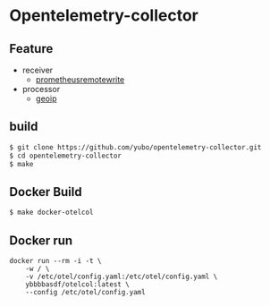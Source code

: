 # Opentelemetry-collector

## Feature

- receiver
  * [prometheusremotewrite](./receiver/prometheusremotewritereceiver)
- processor
  * [geoip](./processor/geoipprocessor)

## build
```sh
$ git clone https://github.com/yubo/opentelemetry-collector.git
$ cd opentelemetry-collector
$ make
```

## Docker Build
```sh
$ make docker-otelcol
```

## Docker run
```
docker run --rm -i -t \            
	-w / \                     
	-v /etc/otel/config.yaml:/etc/otel/config.yaml \
	ybbbbasdf/otelcol:latest \ 
	--config /etc/otel/config.yaml
```

